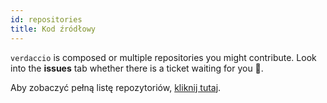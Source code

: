 ```yaml
---
id: repositories
title: Kod źródłowy
---
```


`verdaccio` is composed or multiple repositories you might contribute. Look into the **issues** tab whether there is a ticket waiting for you 🤠.

Aby zobaczyć pełną listę repozytoriów, [kliknij tutaj](https://github.com/verdaccio/verdaccio/wiki/Repositories).

